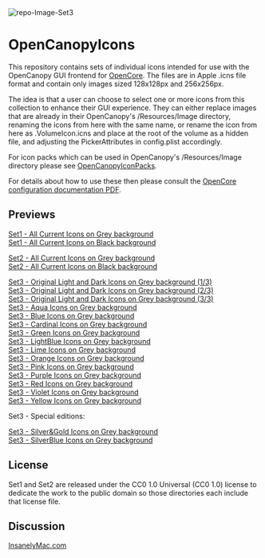 <img src="https://i.ibb.co/NKsb23Y/repo-Image-Set3.png" alt="repo-Image-Set3" border="0">

# OpenCanopyIcons
This repository contains sets of individual icons intended for use with the OpenCanopy GUI frontend for [OpenCore](https://github.com/acidanthera/OpenCorePkg).
The files are in Apple .icns file format and contain only images sized 128x128px and 256x256px.

The idea is that a user can choose to select one or more icons from this collection to enhance their GUI experience. They can either replace images that are already in their OpenCanopy's /Resources/Image directory, renaming the icons from here with the same name, or rename the icon from here as .VolumeIcon.icns and place at the root of the volume as a hidden file, and adjusting the PickerAttributes in config.plist accordingly.

For icon packs which can be used in OpenCanopy's /Resources/Image directory please see [OpenCanopyIconPacks](https://github.com/blackosx/OpenCanopyIconPacks).

For details about how to use these then please consult the [OpenCore configuration documentation PDF](https://github.com/acidanthera/OpenCorePkg/blob/master/Docs/Configuration.pdf).

## Previews
[Set1 - All Current Icons on Grey background](https://i.ibb.co/FXVqQtT/Set1-All-Current-Icons-Grey-BG.jpg)<br>
[Set1 - All Current Icons on Black background](https://i.ibb.co/RDK9v1Z/Set1-All-Current-Icons-Black-BG.jpg)

[Set2 - All Current Icons on Grey background](https://i.ibb.co/ZTHytc4/Set2-All-Current-Icons-Grey-BG.jpg)<br>
[Set2 - All Current Icons on Black background](https://i.ibb.co/Tcn05mb/Set2-All-Current-Icons-Black-BG.jpg)

[Set3 - Original Light and Dark Icons on Grey background (1/3)](Set3/Original&#32;Light&#32;and&#32;Dark/preview_sheet_Original&#32;Light&#32;and&#32;Dark-0.jpg)<br>
[Set3 - Original Light and Dark Icons on Grey background (2/3)](Set3/Original&#32;Light&#32;and&#32;Dark/preview_sheet_Original&#32;Light&#32;and&#32;Dark-1.jpg)<br>
[Set3 - Original Light and Dark Icons on Grey background (3/3)](Set3/Original&#32;Light&#32;and&#32;Dark/preview_sheet_Original&#32;Light&#32;and&#32;Dark-2.jpg)<br>
[Set3 - Aqua Icons on Grey background](Set3/Aqua/preview_sheet_Aqua.jpg)<br>
[Set3 - Blue Icons on Grey background](Set3/Blue/preview_sheet_Blue.jpg)<br>
[Set3 - Cardinal Icons on Grey background](Set3/Cardinal/preview_sheet_Cardinal.jpg)<br>
[Set3 - Green Icons on Grey background](Set3/Green/preview_sheet_Green.jpg)<br>
[Set3 - LightBlue Icons on Grey background](Set3/LightBlue/preview_sheet_LightBlue.jpg)<br>
[Set3 - Lime Icons on Grey background](Set3/Lime/preview_sheet_Lime.jpg)<br>
[Set3 - Orange Icons on Grey background](Set3/Orange/preview_sheet_Orange.jpg)<br>
[Set3 - Pink Icons on Grey background](Set3/Pink/preview_sheet_Pink.jpg)<br>
[Set3 - Purple Icons on Grey background](Set3/Purple/preview_sheet_Purple.jpg)<br>
[Set3 - Red Icons on Grey background](Set3/Red/preview_sheet_Red.jpg)<br>
[Set3 - Violet Icons on Grey background](Set3/Violet/preview_sheet_Violet.jpg)<br>
[Set3 - Yellow Icons on Grey background](Set3/Yellow/preview_sheet_Yellow.jpg)

Set3 - Special editions:<br>

[Set3 - Silver&Gold Icons on Grey background](Set3/SE_Silver%26Gold/preview_sheet_Sliver%26Gold.jpg)<br>
[Set3 - SilverBlue Icons on Grey background](Set3/SE_SilverBlue/preview_sheet_SilverBlue.jpg)

## License

Set1 and Set2 are released under the CC0 1.0 Universal (CC0 1.0) license to dedicate the work to the public domain so those directories each include that license file.
## Discussion
[InsanelyMac.com](https://www.insanelymac.com/forum/topic/344251-opencanopy-icons/)
